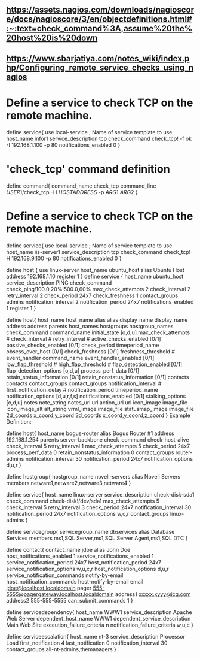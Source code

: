 
## https://assets.nagios.com/downloads/nagioscore/docs/nagioscore/3/en/objectdefinitions.html#:~:text=check_command%3A,assume%20the%20host%20is%20down  ##

## https://www.sbarjatiya.com/notes_wiki/index.php/Configuring_remote_service_checks_using_nagios



# Define a service to check TCP on the remote machine.
define service{
        use                             local-service         ; Name of service template to use
        host_name                       infor1
        service_description             tcp
        check_command                   check_tcp! -f ok -I 192.168.1.100 -p 80
        notifications_enabled           0
        }

# 'check_tcp' command definition
define command{
        command_name    check_tcp
        command_line    $USER1$/check_tcp -H $HOSTADDRESS$ -p $ARG1$ $ARG2$
        }

# Define a service to check TCP on the remote machine.
define service{
        use                             local-service         ; Name of service template to use
        host_name                       iis-server1
        service_description             tcp
        check_command                   check_tcp!-H 192.168.9.100 -p 80
        notifications_enabled           0
        }


define host {
   use linux-server
   host_name ubuntu_host
   alias Ubuntu Host
   address 192.168.1.10
   register 1
}
define service {
   host_name ubuntu_host
   service_description PING
   check_command check_ping!100.0,20%!500.0,60%
   max_check_attempts 2
   check_interval 2
   retry_interval 2
   check_period 24x7
   check_freshness 1
   contact_groups admins
   notification_interval 2
   notification_period 24x7
   notifications_enabled 1
   register 1
}






define host{
host_name	host_name
alias	alias
display_name	display_name
address	address
parents	host_names
hostgroups	hostgroup_names
check_command	command_name
initial_state	[o,d,u]
max_check_attempts	#
check_interval	#
retry_interval	#
active_checks_enabled	[0/1]
passive_checks_enabled	[0/1]
check_period	timeperiod_name
obsess_over_host	[0/1]
check_freshness	[0/1]
freshness_threshold	#
event_handler	command_name
event_handler_enabled	[0/1]
low_flap_threshold	#
high_flap_threshold	#
flap_detection_enabled	[0/1]
flap_detection_options	[o,d,u]
process_perf_data	[0/1]
retain_status_information	[0/1]
retain_nonstatus_information	[0/1]
contacts	contacts
contact_groups	contact_groups
notification_interval	#
first_notification_delay	#
notification_period	timeperiod_name
notification_options	[d,u,r,f,s]
notifications_enabled	[0/1]
stalking_options	[o,d,u]
notes	note_string
notes_url	url
action_url	url
icon_image	image_file
icon_image_alt	alt_string
vrml_image	image_file
statusmap_image	image_file
2d_coords	x_coord,y_coord
3d_coords	x_coord,y_coord,z_coord
   	}
Example Definition:

define host{
	host_name			bogus-router
	alias				Bogus Router #1
	address				192.168.1.254
	parents				server-backbone
	check_command			check-host-alive
	check_interval			5
	retry_interval			1
	max_check_attempts		5
	check_period			24x7
	process_perf_data		0
	retain_nonstatus_information	0
	contact_groups			router-admins
	notification_interval		30
	notification_period		24x7
	notification_options		d,u,r
	}


define hostgroup{
	hostgroup_name		novell-servers
	alias			Novell Servers
	members			netware1,netware2,netware3,netware4
	}


define service{
	host_name		linux-server
	service_description	check-disk-sda1
	check_command		check-disk!/dev/sda1
	max_check_attempts	5
	check_interval	5
	retry_interval	3
	check_period		24x7
	notification_interval	30
	notification_period	24x7
	notification_options	w,c,r
	contact_groups		linux-admins
	}


define servicegroup{
	servicegroup_name	dbservices
	alias			Database Services
	members			ms1,SQL Server,ms1,SQL Server Agent,ms1,SQL DTC
	}


define contact{
	contact_name                    jdoe
	alias                           John Doe
	host_notifications_enabled		1
	service_notifications_enabled	1
	service_notification_period     24x7
	host_notification_period        24x7
	service_notification_options    w,u,c,r
	host_notification_options       d,u,r
	service_notification_commands   notify-by-email
	host_notification_commands      host-notify-by-email
	email			jdoe@localhost.localdomain
	pager			555-5555@pagergateway.localhost.localdomain
	address1			xxxxx.xyyy@icq.com
	address2			555-555-5555
	can_submit_commands	1
	}


define servicedependency{
	host_name			WWW1
	service_description		Apache Web Server
	dependent_host_name		WWW1
	dependent_service_description	Main Web Site
	execution_failure_criteria	n
	notification_failure_criteria	w,u,c
	}

define serviceescalation{
	host_name		nt-3
	service_description	Processor Load
	first_notification	4
	last_notification	0
	notification_interval	30
	contact_groups		all-nt-admins,themanagers
	}

